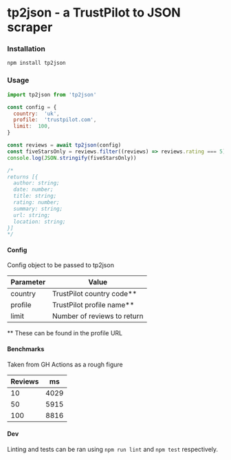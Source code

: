 # tp2json - a TrustPilot to JSON scraper

### Installation

```shell
npm install tp2json
```

### Usage

```javascript
import tp2json from 'tp2json'

const config = {
  country:  'uk',
  profile:  'trustpilot.com',
  limit:  100,
}

const reviews = await tp2json(config)
const fiveStarsOnly = reviews.filter((reviews) => reviews.rating === 5)
console.log(JSON.stringify(fiveStarsOnly))

/*
returns [{
  author: string;
  date: number;
  title: string;
  rating: number;
  summary: string;
  url: string;
  location: string;
}]
*/

```

#### Config

Config object to be passed to tp2json

| Parameter | Value |
|--|--|
| country | TrustPilot country code** |
| profile | TrustPilot profile name** |
| limit | Number of reviews to return |

** These can be found in the profile URL

#### Benchmarks

Taken from GH Actions as a rough figure

| Reviews | ms |
|--|--|
| 10 | 4029 |
| 50 | 5915 |
| 100 | 8816 |

#### Dev

Linting and tests can be ran using `npm run lint` and `npm test` respectively.
